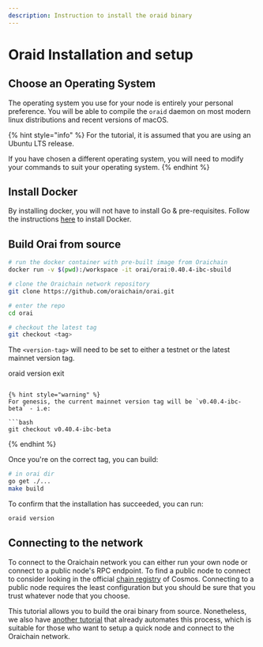 ```yaml
---
description: Instruction to install the oraid binary
---
```


# Oraid Installation and setup

## Choose an Operating System

The operating system you use for your node is entirely your personal preference. You will be able to compile the `oraid` daemon on most modern linux distributions and recent versions of macOS.

{% hint style="info" %}
For the tutorial, it is assumed that you are using an Ubuntu LTS release.

If you have chosen a different operating system, you will need to modify your commands to suit your operating system.
{% endhint %}

## Install Docker

By installing docker, you will not have to install Go & pre-requisites. Follow the instructions [here](https://docs.docker.com/engine/install/ubuntu/) to install Docker.

## Build Orai from source

```bash
# run the docker container with pre-built image from Oraichain
docker run -v $(pwd):/workspace -it orai/orai:0.40.4-ibc-sbuild

# clone the Oraichain network repository
git clone https://github.com/oraichain/orai.git

# enter the repo
cd orai

# checkout the latest tag
git checkout <tag>
```

The `<version-tag>` will need to be set to either a testnet or the latest mainnet version tag.

oraid version
exit
```

{% hint style="warning" %}
For genesis, the current mainnet version tag will be `v0.40.4-ibc-beta` - i.e:

```bash
git checkout v0.40.4-ibc-beta
```
{% endhint %}

Once you're on the correct tag, you can build:

```bash
# in orai dir
go get ./...
make build
```

To confirm that the installation has succeeded, you can run:

```bash
oraid version
```

## Connecting to the network

To connect to the Oraichain network you can either run your own node or connect to a public node's RPC endpoint. To find a public node to connect to consider looking in the official [chain registry](https://github.com/cosmos/chain-registry/blob/master/oraichain/chain.json) of Cosmos. Connecting to a public node requires the least configuration but you should be sure that you trust whatever node that you choose.

This tutorial allows you to build the orai binary from source. Nonetheless, we also have [another tutorial](./become-a-validator.md) that already automates this process, which is suitable for those who want to setup a quick node and connect to the Oraichain network.